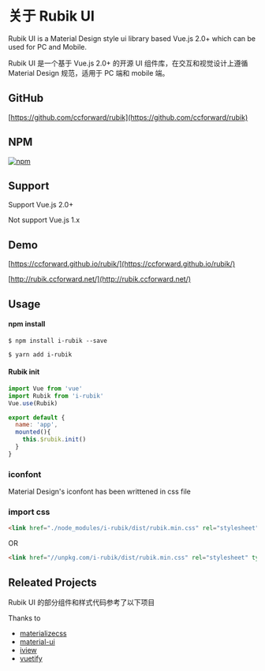 # 关于 Rubik UI

Rubik UI is a Material Design style ui library based Vue.js 2.0+ which can be used for PC and Mobile.

Rubik UI 是一个基于 Vue.js 2.0+ 的开源 UI 组件库，在交互和视觉设计上遵循 Material Design 规范，适用于 PC 端和 mobile 端。


## GitHub

[https://github.com/ccforward/rubik](https://github.com/ccforward/rubik)

## NPM

[![npm](https://img.shields.io/npm/v/i-rubik.svg)](https://www.npmjs.com/package/i-rubik)

## Support

Support Vue.js 2.0+

Not support Vue.js 1.x

## Demo

[https://ccforward.github.io/rubik/](https://ccforward.github.io/rubik/)

[http://rubik.ccforward.net/](http://rubik.ccforward.net/)

## Usage

#### npm install

``` shell
$ npm install i-rubik --save

$ yarn add i-rubik

```

#### Rubik init

``` js
import Vue from 'vue'
import Rubik from 'i-rubik'
Vue.use(Rubik)

export default {
  name: 'app',
  mounted(){
    this.$rubik.init()
  }
}
```

### iconfont

Material Design's iconfont has been writtened in css file

### import css

```html
<link href="./node_modules/i-rubik/dist/rubik.min.css" rel="stylesheet" type="text/css">
```
OR

```html
<link href="//unpkg.com/i-rubik/dist/rubik.min.css" rel="stylesheet" type="text/css">
```

## Releated Projects

Rubik UI 的部分组件和样式代码参考了以下项目 

Thanks to

*   [materializecss](http://materializecss.com/)
*   [material-ui](http://www.material-ui.com/)
*   [iview](https://www.iviewui.com/)
*   [vuetify](https://vuetifyjs.com/)